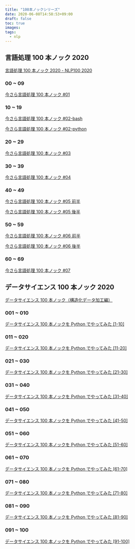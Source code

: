 ```yaml
---
title: "100本ノックシリーズ"
date: 2020-06-08T14:58:53+09:00
draft: false
toc: true
images:
tags:
  - nlp
---
```


## 言語処理 100 本ノック 2020

[言語処理 100 本ノック 2020 - NLP100 2020](https://nlp100.github.io/ja/)

### 00 ~ 09

[今さら言語処理 100 本ノック #01](/posts/nlp100-01/)

### 10 ~ 19

[今さら言語処理 100 本ノック #02-bash](/posts/nlp100-02/)

[今さら言語処理 100 本ノック #02-python](/posts/nlp100-02-py/)

### 20 ~ 29

[今さら言語処理 100 本ノック #03](/posts/nlp100-03/)

### 30 ~ 39

[今さら言語処理 100 本ノック #04](/posts/nlp100-04/)

### 40 ~ 49

[今さら言語処理 100 本ノック #05 前半](/posts/nlp100-05/)

[今さら言語処理 100 本ノック #05 後半](/posts/nlp100-05_2/)

### 50 ~ 59

[今さら言語処理 100 本ノック #06 前半](/posts/nlp100-06/)

[今さら言語処理 100 本ノック #06 後半](/posts/nlp100-06_2/)

### 60 ~ 69

[今さら言語処理 100 本ノック #07](/posts/nlp100-07/)

## データサイエンス 100 本ノック 2020

[データサイエンス 100 本ノック（構造化データ加工編）](https://github.com/The-Japan-DataScientist-Society/100knocks-preprocess)

### 001 ~ 010

[データサイエンス 100 本ノックを Python でやってみた [1-10]](/posts/ds100-01/)

### 011 ~ 020

[データサイエンス 100 本ノックを Python でやってみた [11-20]](/posts/ds100-02/)

### 021 ~ 030

[データサイエンス 100 本ノックを Python でやってみた [21-30]](/posts/ds100-03/)

### 031 ~ 040

[データサイエンス 100 本ノックを Python でやってみた [31-40]](/posts/ds100-04/)

### 041 ~ 050

[データサイエンス 100 本ノックを Python でやってみた [41-50]](/posts/ds100-05/)

### 051 ~ 060

[データサイエンス 100 本ノックを Python でやってみた [51-60]](/posts/ds100-06/)

### 061 ~ 070

[データサイエンス 100 本ノックを Python でやってみた [61-70]](/posts/ds100-07/)

### 071 ~ 080

[データサイエンス 100 本ノックを Python でやってみた [71-80]](/posts/ds100-08/)

### 081 ~ 090

[データサイエンス 100 本ノックを Python でやってみた [81-90]](/posts/ds100-09/)

### 091 ~ 100

[データサイエンス 100 本ノックを Python でやってみた [91-100]](/posts/ds100-10/)
